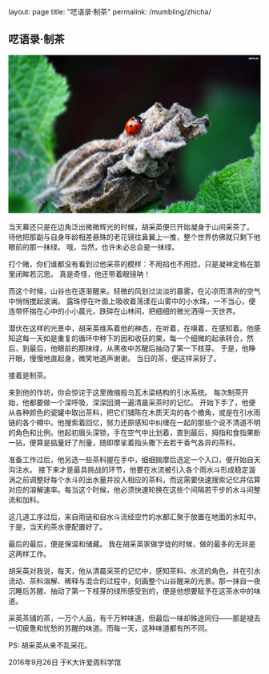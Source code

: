 layout: page
title: "呓语录·制茶"
permalink: /mumbling/zhicha/

## 呓语录·制茶

![图片来自网络](figure1.jpg)

当天幕还只是在边角泛出微微辉光的时候，胡采英便已开始凝身于山间采茶了。
待他把那副与自身年龄相差悬殊的老花镜往鼻翼上一推，整个世界仿佛就只剩下他眼前的那一抹绿。
哦，当然，也许未必总会是一抹绿。

打个赌，你们谁都没有看到过他采茶的模样：不用掐也不用捻，只是凝神定格在那里闭眸若沉思。
真是奇怪，他还带着眼镜呐！

而这个时候，山谷也在逐渐醒来。轻微的风划过淡淡的晨雾，在沁凉而清冽的空气中悄悄搅起波澜。
露珠停在叶面上吸收着荡漾在山雾中的小水珠，一不当心，便连带怀揣在心中的小小晨光，跌碎在山林间，把细细的微光洒得一天世界。

潜伏在这样的光景中，胡采英维系着他的神态，在听着，在嗅着，在感知着。他感知这每一天如是重复的循环中种下的因和收获的果，每一个细微的起承转合，然后，到最后，他眼前的那抹绿，从黑夜中苏醒后抽动了第一下枝芽。
于是，他睁开眼，慢慢地直起身，微笑地道声谢谢。
当日的茶，便这样采好了。

接着是制茶。

来到他的作坊，你会惊诧于这里微缩般乌瓦木梁结构的引水系统。
每次制茶开始，他都要做一个深呼吸，深深回溯一遍清晨采茶时的记忆。
开始下手了，他便从各种颜色的瓷罐中取出茶料，把它们铺陈在木质天沟的各个檐角，或是在引水雨链的各个樽中。他搜索着回忆，努力还原感知中纠缠在一起的那些个说不清道不明的角色和比例。他起初眉头深锁，手在空气中比划着，直到最后，拇指和食指果断一拈，便算是掂量好了剂量，随即摩挲着指头撒下去若干香气各异的茶料。

准备工作过后，他另选一些茶料握在手中，细细揣摩后选定一个入口，便开始自天沟注水。
接下来才是最具挑战的环节，他要在水流被引入各个雨水斗形成稳定漩涡之前调整好每个水斗的出水量并投入相应的茶料，而这需要快速搜索记忆并估算对应的溶解速率。每当这个时候，他必须快速轮换在这些个间隔若干步的水斗间整流和加料。

这几道工序过后，来自雨链和自水斗流经空竹的水都汇聚于放置在地面的水缸中。
于是，当天的茶水便配置好了。

最后的最后，便是保温和储藏。
我在胡采英家做学徒的时候，做的最多的无非是这两样工作。

胡采英对我说，每天，他从清晨采茶的记忆中，感知茶料、水流的角色，并在引水流动、茶料溶解、稀释与混合的过程中，刻画整个山谷醒来的光景。那一抹自一夜沉睡后苏醒、抽动了第一下枝芽的绿所感受到的，便是他想要赋予在这茶水中的味道。

采英茶铺的茶，一万个人品，有千万种味道，但最后一味却殊途同归——那是褪去一切疲惫和忧愁的苏醒的味道。而每一天，这种味道都有所不同。

PS: 胡采英从来不乱采花。

2016年9月26日
于K大许爱周科学馆
